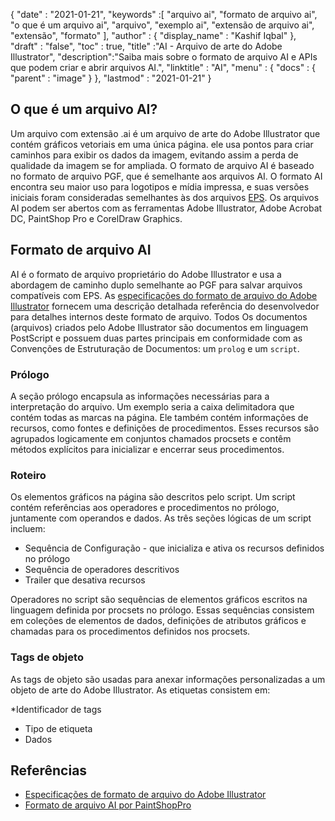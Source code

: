 {
  "date" : "2021-01-21",
  "keywords" :[ "arquivo ai", "formato de arquivo ai", "o que é um arquivo ai", "arquivo", "exemplo ai", "extensão de arquivo ai", "extensão", "formato" ],
  "author" : {
    "display_name" : "Kashif Iqbal"
},
  "draft" : "false",
  "toc" : true,
  "title" :"AI - Arquivo de arte do Adobe Illustrator",
  "description":"Saiba mais sobre o formato de arquivo AI e APIs que podem criar e abrir arquivos AI.",
  "linktitle" : "AI",
  "menu" : {
    "docs" : {
      "parent" : "image"
}
},
  "lastmod" : "2021-01-21"
}

## O que é um arquivo AI?

Um arquivo com extensão .ai é um arquivo de arte do Adobe Illustrator que contém gráficos vetoriais em uma única página. ele usa pontos para criar caminhos para exibir os dados da imagem, evitando assim a perda de qualidade da imagem se for ampliada. O formato de arquivo AI é baseado no formato de arquivo PGF, que é semelhante aos arquivos AI. O formato AI encontra seu maior uso para logotipos e mídia impressa, e suas versões iniciais foram consideradas semelhantes às dos arquivos [EPS](/pt/page-description-language/eps/). Os arquivos AI podem ser abertos com as ferramentas Adobe Illustrator, Adobe Acrobat DC, PaintShop Pro e CorelDraw Graphics.

## Formato de arquivo AI

AI é o formato de arquivo proprietário do Adobe Illustrator e usa a abordagem de caminho duplo semelhante ao PGF para salvar arquivos compatíveis com EPS. As [especificações do formato de arquivo do Adobe Illustrator](https://web.archive.org/web/20150906044646/http://partners.adobe.com/public/developer/en/illustrator/sdk/AI7FileFormat.pdf) fornecem uma descrição detalhada referência do desenvolvedor para detalhes internos deste formato de arquivo. Todos Os documentos (arquivos) criados pelo Adobe Illustrator são documentos em linguagem PostScript e possuem duas partes principais em conformidade com as Convenções de Estruturação de Documentos: um `prolog` e um `script`.

### Prólogo

A seção prólogo encapsula as informações necessárias para a interpretação do arquivo. Um exemplo seria a caixa delimitadora que contém todas as marcas na página. Ele também contém informações de recursos, como fontes e definições de procedimentos. Esses recursos são agrupados logicamente em conjuntos chamados procsets e contêm métodos explícitos para inicializar e encerrar seus procedimentos.

### Roteiro

Os elementos gráficos na página são descritos pelo script. Um script contém referências aos operadores e procedimentos no prólogo, juntamente com operandos e dados. As três seções lógicas de um script incluem:

* Sequência de Configuração - que inicializa e ativa os recursos definidos no prólogo
* Sequência de operadores descritivos
* Trailer que desativa recursos

Operadores no script são sequências de elementos gráficos escritos na linguagem definida por procsets no prólogo. Essas sequências consistem em coleções de elementos de dados, definições de atributos gráficos e chamadas para os procedimentos definidos nos procsets.

### Tags de objeto

As tags de objeto são usadas para anexar informações personalizadas a um objeto de arte do Adobe Illustrator. As etiquetas consistem em:

*Identificador de tags
* Tipo de etiqueta
* Dados

## Referências
* [Especificações de formato de arquivo do Adobe Illustrator](https://web.archive.org/web/20150906044646/http://partners.adobe.com/public/developer/en/illustrator/sdk/AI7FileFormat.pdf)
* [Formato de arquivo AI por PaintShopPro](https://www.paintshoppro.com/en/pages/ai-file/)

